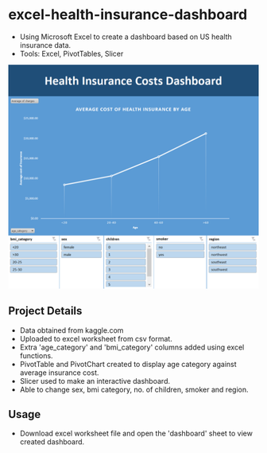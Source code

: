 # excel-health-insurance-dashboard
- Using Microsoft Excel to create a dashboard based on US health insurance data.
- Tools: Excel, PivotTables, Slicer

![](https://github.com/drrohitpawar/excel-health-insurance-dashboard/blob/main/dashboard.png)

## Project Details
- Data obtained from kaggle.com
- Uploaded to excel worksheet from csv format.
- Extra 'age_category' and 'bmi_category' columns added using excel functions.
- PivotTable and PivotChart created to display age category against average insurance cost.
- Slicer used to make an interactive dashboard.
- Able to change sex, bmi category, no. of children, smoker and region.

## Usage
- Download excel worksheet file and open the 'dashboard' sheet to view created dashboard.
